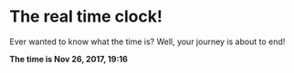 # The real time clock!

Ever wanted to know what the time is? Well, your journey is about to end!

**The time is Nov 26, 2017, 19:16**
